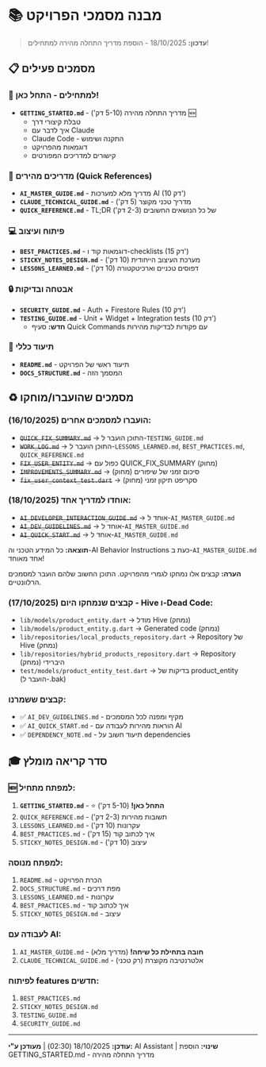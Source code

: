 # 📚 מבנה מסמכי הפרויקט

> **עדכון:** 18/10/2025 - הוספת מדריך התחלה מהירה למתחילים!

## 📋 מסמכים פעילים

### 🚀 למתחילים - התחל כאן!
- **`GETTING_STARTED.md`** - מדריך התחלה מהירה (5-10 דק') 🆕
  - טבלת קיצורי דרך
  - איך לדבר עם Claude
  - Claude Code - התקנה ושימוש
  - דוגמאות מהפרויקט
  - קישורים למדריכים המפורטים

### 🎯 מדריכים מהירים (Quick References)
- **`AI_MASTER_GUIDE.md`** - מדריך מלא למערכות AI (10 דק')
- **`CLAUDE_TECHNICAL_GUIDE.md`** - מדריך טכני מקוצר (5 דק')
- **`QUICK_REFERENCE.md`** - TL;DR של כל הנושאים החשובים (2-3 דק')

### 💻 פיתוח ועיצוב
- **`BEST_PRACTICES.md`** - דוגמאות קוד ו-checklists (15 דק')
- **`STICKY_NOTES_DESIGN.md`** - מערכת העיצוב הייחודית (10 דק')
- **`LESSONS_LEARNED.md`** - דפוסים טכניים וארכיטקטורה (10 דק')

### 🔒 אבטחה ובדיקות
- **`SECURITY_GUIDE.md`** - Auth + Firestore Rules (10 דק')
- **`TESTING_GUIDE.md`** - Unit + Widget + Integration tests (10 דק')
  - **חדש:** סעיף Quick Commands עם פקודות לבדיקות מהירות

### 📖 תיעוד כללי
- **`README.md`** - תיעוד ראשי של הפרויקט
- **`DOCS_STRUCTURE.md`** - המסמך הזה

## ♻️ מסמכים שהועברו/מוחקו

### הועברו למסמכים אחרים (16/10/2025):
- ~~`QUICK_FIX_SUMMARY.md`~~ → התוכן הועבר ל-`TESTING_GUIDE.md`
- ~~`WORK_LOG.md`~~ → התוכן הועבר ל-`LESSONS_LEARNED.md`, `BEST_PRACTICES.md`, `QUICK_REFERENCE.md`
- ~~`FIX_USER_ENTITY.md`~~ → כפול עם QUICK_FIX_SUMMARY (מחוק)
- ~~`IMPROVEMENTS_SUMMARY.md`~~ → סיכום זמני של שיפורים (מחוק)
- ~~`fix_user_context_test.dart`~~ → סקריפט תיקון זמני (מחוק)

### אוחדו למדריך אחד (18/10/2025):
- ~~`AI_DEVELOPER_INTERACTION_GUIDE.md`~~ → אוחד ל-`AI_MASTER_GUIDE.md`
- ~~`AI_DEV_GUIDELINES.md`~~ → אוחד ל-`AI_MASTER_GUIDE.md`
- ~~`AI_QUICK_START.md`~~ → אוחד ל-`AI_MASTER_GUIDE.md`

**תוצאה:** כל המידע הטכני וה-AI Behavior Instructions כעת ב-`AI_MASTER_GUIDE.md` אחד מאוחד!

**הערה:** קבצים אלו נמחקו לגמרי מהפרויקט. התוכן החשוב שלהם הועבר למסמכים הרלוונטיים.

### קבצים שנמחקו היום (17/10/2025) - Hive ו-Dead Code:
- `lib/models/product_entity.dart` → מודל Hive (נמחק)
- `lib/models/product_entity.g.dart` → Generated code (נמחק)
- `lib/repositories/local_products_repository.dart` → Repository של Hive (נמחק)
- `lib/repositories/hybrid_products_repository.dart` → Repository היברידי (נמחק)
- `test/models/product_entity_test.dart` → בדיקות של product_entity (הועבר ל-.bak)

### קבצים ששמרנו:
- ✅ `AI_DEV_GUIDELINES.md` - מקיף ומפנה לכל המסמכים
- ✅ `AI_QUICK_START.md` - הוראות מהירות לעבודה עם AI
- ✅ `DEPENDENCY_NOTE.md` - תיעוד חשוב על dependencies

## 🎓 סדר קריאה מומלץ

### 🆕 למפתח מתחיל:
1. **`GETTING_STARTED.md`** - ⭐ **התחל כאן!** (5-10 דק')
2. `QUICK_REFERENCE.md` - תשובות מהירות (2-3 דק')
3. `LESSONS_LEARNED.md` - עקרונות (10 דק')
4. `BEST_PRACTICES.md` - איך לכתוב קוד (15 דק')
5. `STICKY_NOTES_DESIGN.md` - עיצוב (10 דק')

### למפתח מנוסה:
1. `README.md` - הכרת הפרויקט
2. `DOCS_STRUCTURE.md` - מפת דרכים
3. `LESSONS_LEARNED.md` - עקרונות
4. `BEST_PRACTICES.md` - איך לכתוב קוד
5. `STICKY_NOTES_DESIGN.md` - עיצוב

### לעבודה עם AI:
1. `AI_MASTER_GUIDE.md` - **חובה בתחילת כל שיחה!** (מדריך מלא)
2. `CLAUDE_TECHNICAL_GUIDE.md` - אלטרנטיבה מקוצרת (רק טכני)

### לפיתוח features חדשים:
1. `BEST_PRACTICES.md`
2. `STICKY_NOTES_DESIGN.md`
3. `TESTING_GUIDE.md`
4. `SECURITY_GUIDE.md`

---

**עודכן:** 18/10/2025 (02:30) | **מעודכן ע"י:** AI Assistant | **שינוי:** הוספת GETTING_STARTED.md - מדריך התחלה מהירה
